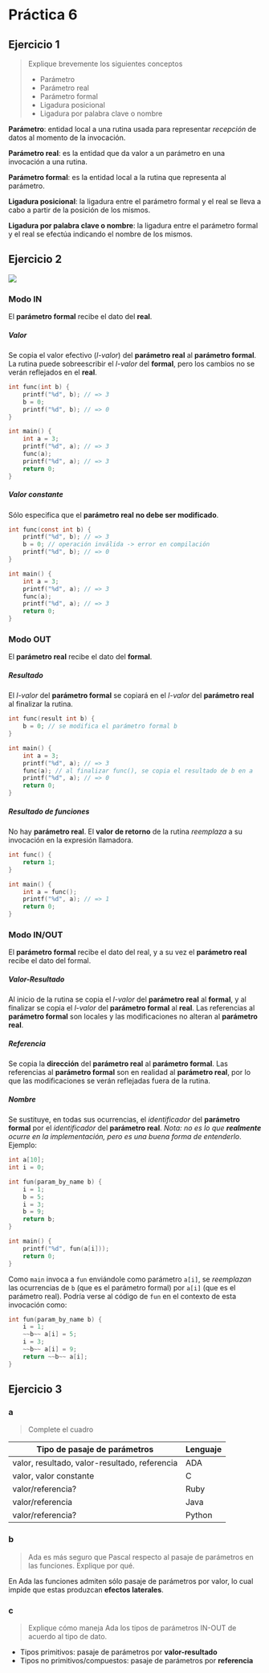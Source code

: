 # Práctica 6

## Ejercicio 1

> Explique brevemente los siguientes conceptos
> 
> * Parámetro
> * Parámetro real
> * Parámetro formal
> * Ligadura posicional
> * Ligadura por palabra clave o nombre

**Parámetro**: entidad local a una rutina usada para representar *recepción* de datos al momento de la invocación.

**Parámetro real**: es la entidad que da valor a un parámetro en una invocación a una rutina.

**Parámetro formal**: es la entidad local a la rutina que representa al parámetro.

**Ligadura posicional**: la ligadura entre el parámetro formal y el real se lleva a cabo a partir de la posición de los mismos.

**Ligadura por palabra clave o nombre**: la ligadura entre el parámetro formal y el real se efectúa indicando el nombre de los mismos.

## Ejercicio 2

![](./images/06_02.png)

### Modo IN

El **parámetro formal** recibe el dato del **real**.

##### Valor

Se copia el valor efectivo (*l-valor*) del **parámetro real** al **parámetro formal**. La rutina puede sobreescribir el *l-valor* del **formal**, pero los cambios no se verán reflejados en el **real**.

```c
int func(int b) {
	printf("%d", b); // => 3
	b = 0;
	printf("%d", b); // => 0
}

int main() {
	int a = 3;
	printf("%d", a); // => 3
	func(a);
	printf("%d", a); // => 3
	return 0;
}
```

##### Valor constante

Sólo especifica que el **parámetro real** **no debe ser modificado**.

```c
int func(const int b) {
	printf("%d", b); // => 3
	b = 0; // operación inválida -> error en compilación
	printf("%d", b); // => 0
}

int main() {
	int a = 3;
	printf("%d", a); // => 3
	func(a);
	printf("%d", a); // => 3
	return 0;
}
```

### Modo OUT

El **parámetro real** recibe el dato del **formal**.

##### Resultado

El *l-valor* del **parámetro formal** se copiará en el *l-valor* del **parámetro real** al finalizar la rutina.

```c
int func(result int b) {
	b = 0; // se modifica el parámetro formal b
}

int main() {
	int a = 3;
	printf("%d", a); // => 3
	func(a); // al finalizar func(), se copia el resultado de b en a
	printf("%d", a); // => 0
	return 0;
}
```

##### Resultado de funciones

No hay **parámetro real**. El **valor de retorno** de la rutina *reemplaza* a su invocación en la expresión llamadora.

```c
int func() {
	return 1;
}

int main() {
	int a = func();
	printf("%d", a); // => 1
	return 0;
}
```

### Modo IN/OUT

El **parámetro formal** recibe el dato del real, y a su vez el **parámetro real** recibe el dato del formal.

##### Valor-Resultado

Al inicio de la rutina se copia el *l-valor* del **parámetro real** al **formal**, y al finalizar se copia el *l-valor* del **parámetro formal** al **real**. Las referencias al **parámetro formal** son locales y las modificaciones no alteran al **parámetro real**.

##### Referencia

Se copia la **dirección** del **parámetro real** al **parámetro formal**. Las referencias al **parámetro formal** son en realidad al **parámetro real**, por lo que las modificaciones se verán reflejadas fuera de la rutina.

##### Nombre

Se sustituye, en todas sus ocurrencias, el *identificador* del **parámetro formal** por el *identificador* del **parámetro real**. *Nota: no es lo que **realmente** ocurre en la implementación, pero es una buena forma de entenderlo*. Ejemplo:

```c
int a[10];
int i = 0;

int fun(param_by_name b) {
 	i = 1;
 	b = 5;
 	i = 3;
 	b = 9;
 	return b;
}

int main() {
	printf("%d", fun(a[i]));
	return 0;
}
```

Como `main` invoca a `fun` enviándole como parámetro `a[i]`, se *reemplazan* las ocurrencias de `b` (que es el parámetro formal) por `a[i]` (que es el parámetro real). Podría verse al código de `fun` en el contexto de esta invocación como:

```c
int fun(param_by_name b) {
 	i = 1;
 	~~b~~ a[i] = 5;
 	i = 3;
 	~~b~~ a[i] = 9;
 	return ~~b~~ a[i];
}
```

## Ejercicio 3

### a

> Complete el cuadro

Tipo de pasaje de parámetros                  | Lenguaje
---                                           | ---
valor, resultado, valor-resultado, referencia | ADA
valor, valor constante                        | C
valor/referencia?                             | Ruby
valor/referencia                              | Java
valor/referencia?                             | Python

### b

> Ada es más seguro que Pascal respecto al pasaje de parámetros en las funciones. Explique por qué.

En Ada las funciones admiten sólo pasaje de parámetros por valor, lo cual impide que estas produzcan **efectos laterales**.

### c

> Explique cómo maneja Ada los tipos de parámetros IN-OUT de acuerdo al tipo de dato.

* Tipos primitivos: pasaje de parámetros por **valor-resultado**
* Tipos no primitivos/compuestos: pasaje de parámetros por **referencia**
